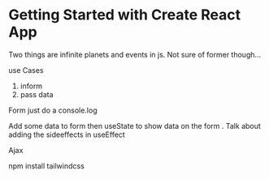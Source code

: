 # Getting Started with Create React App

Two things are infinite planets and events in js. Not sure of former though...

use Cases
1. inform 
2. pass data 

Form 
just do a console.log 

Add some data to form
then useState to show data on the form . Talk about adding the sideeffects in useEffect


Ajax

 npm install tailwindcss
